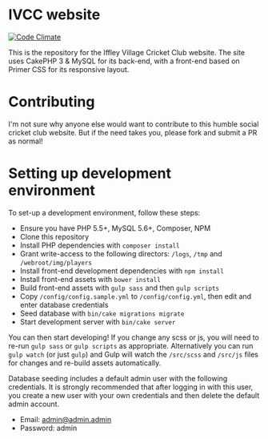 # IVCC website

[![Code Climate](https://codeclimate.com/github/garethellis36/ivcc/badges/gpa.svg)](https://codeclimate.com/github/garethellis36/ivcc)

This is the repository for the Iffley Village Cricket Club website. 
The site uses CakePHP 3 & MySQL for its back-end, with a front-end based on Primer CSS for its responsive layout.

# Contributing  
  
I'm not sure why anyone else would want to contribute to this humble social cricket club website.
But if the need takes you, please fork and submit a PR as normal!


# Setting up development environment

To set-up a development environment, follow these steps:  

* Ensure you have PHP 5.5+, MySQL 5.6+, Composer, NPM
* Clone this repository
* Install PHP dependencies with `composer install`
* Grant write-access to the following directors: `/logs`, `/tmp` and `/webroot/img/players`
* Install front-end development dependencies with `npm install`
* Install front-end assets with `bower install`
* Build front-end assets with `gulp sass` and then `gulp scripts`
* Copy `/config/config.sample.yml` to `/config/config.yml`, then edit and enter database credentials
* Seed database with `bin/cake migrations migrate`
* Start development server with `bin/cake server`
  
You can then start developing! If you change any scss or js, you will need to re-run `gulp sass` or `gulp scripts` as appropriate.
Alternatively you can run `gulp watch` (or just `gulp`) and Gulp will watch the `/src/scss` and `/src/js` files for changes and re-build assets automatically.  
  
Database seeding includes a default admin user with the following credentials. 
It is strongly recommended that after logging in with this user, you create a new user with your own credentials and then delete the default admin account.   
* Email: admin@admin.admin
* Password: admin